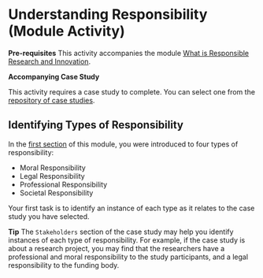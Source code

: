 # Understanding Responsibility (Module Activity)

<!-- start admonition -->
**Pre-requisites**
This activity accompanies the module [What is Responsible Research and Innovation](rri-100-1.md).

**Accompanying Case Study**

This activity requires a case study to complete. You can select one from the [repository of case studies](#).

<!-- end admonition -->

## Identifying Types of Responsibility

In the [first section](rri-100-1.md) of this module, you were introduced to four types of responsibility: 

- Moral Responsibility
- Legal Responsibility
- Professional Responsibility
- Societal Responsibility

Your first task is to identify an instance of each type as it relates to the case study you have selected.

<!-- start reveal admonition -->
**Tip**
The `Stakeholders` section of the case study may help you identify instances of each type of responsibility.
For example, if the case study is about a research project, you may find that the researchers have a professional and moral responsibility to the study participants, and a legal responsibility to the funding body.
<!-- end reveal admonition -->

